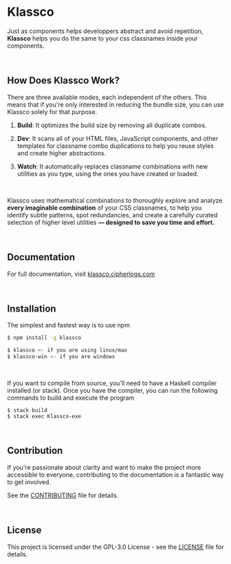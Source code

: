 # Klassco
Just as components helps developpers abstract and avoid repetition,
**Klassco** helps you do the same to your css classnames inside your
components.


<br />

## How Does Klassco Work?
There are three available modes, each independent of the others. This means
that if you're only interested in reducing the bundle size, you can use
Klassco solely for that purpose.

1. **Build**: It optimizes the build size by removing all duplicate combos.

2. **Dev**: It scans all of your HTML files, JavaScript components, and other
   templates for classname combo duplications to help you reuse styles and
   create higher abstractions.

3. **Watch**: It automatically replaces classname combinations with new
   utilities as you type, using the ones you have created or loaded.


<br />

Klassco uses mathematical combinations to thoroughly explore and analyze
**every imaginable combination** of your CSS classnames, to help you identify
subtle patterns, spot redundancies, and create a carefully curated selection
of higher level utilities **— designed to save you time and effort.**


<br />

## Documentation
For full documentation, visit [klassco.cipherlogs.com](https://klassco.cipherlogs.com)


<br />

## Installation
The simplest and fastest way is to use npm

```bash
$ npm install -g klassco

$ klassco <- if you are using linux/max
$ klassco-win <- if you are windows
```

<br />

If you want to compile from source, you’ll need to have a Haskell compiler
installed (or stack). Once you have the compiler, you can run the following
commands to build and execute the program

```
$ stack build
$ stack exec Klassco-exe
```

<br />

## Contribution
If you're passionate about clarity and want to make the project more
accessible to everyone, contributing to the documentation is a fantastic way
to get involved.

See the [CONTRIBUTING](./CONTRIBUTING.md) file for details.


<br />

## License
This project is licensed under the GPL-3.0 License - see the
[LICENSE](./LICENSE) file for details.
